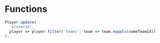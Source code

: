 # Functions

```js
Player.update(
  'score>10',
  player => player.filter('teams', team => team.equals(someTeamId))
);
```
